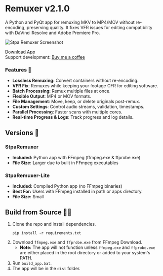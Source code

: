 # Remuxer v2.1.0

A Python and PyQt app for remuxing MKV to MP4/MOV without re-encoding, preserving quality. It fixes VFR issues for editing compatibility with DaVinci Resolve and Adobe Premiere Pro.

![Stpa Remuxer Screenshot](https://i.imgur.com/HTZbKyz.png)

[Download App](https://github.com/notstpa/stpa-remuxer/releases/tag/25.09.23)  
Support development: <a href="https://www.buymeacoffee.com/stpa" target="_blank">Buy me a coffee</a>

### Features 🚀
- **Lossless Remuxing**: Convert containers without re-encoding.
- **VFR Fix**: Remuxes while keeping your footage CFR for editing software.
- **Batch Processing**: Remux multiple files at once.
- **Flexible Output**: MP4 or MOV formats.
- **File Management**: Move, keep, or delete originals post-remux.
- **Custom Settings**: Control audio streams, validation, timestamps.
- **Parallel Processing**: Faster scans with multiple cores.
- **Real-time Progress & Logs**: Track progress and log details.

## Versions 📁

### StpaRemuxer
- **Included:** Python app with FFmpeg (ffmpeg.exe & ffprobe.exe)
- **File Size:** Larger due to built in FFmpeg executables

### StpaRemuxer-Lite
- **Included:** Compiled Python app (no FFmpeg binaries)
- **Best For:** Users with FFmpeg installed in path or apps directory.
- **File Size:** Small

## Build from Source 🧑‍💻
1. Clone the repo and install dependencies.
   ```shell
   pip install -r requirements.txt
   ```
2. Download `ffmpeg.exe` and `ffprobe.exe` from FFmpeg Download.
   - **Note:** The app will not function unless `ffmpeg.exe` and `ffprobe.exe` are either placed in the root directory or added to your system's PATH.
3. Run `build_app.bat`.
4. The app will be in the `dist` folder.
